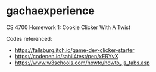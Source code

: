 # gachaexperience
CS 4700 Homework 1: Cookie Clicker With A Twist

Codes referenced:
- https://fallsburg.itch.io/game-dev-clicker-starter
- https://codepen.io/sahil4test/pen/xERYvX
- https://www.w3schools.com/howto/howto_js_tabs.asp
